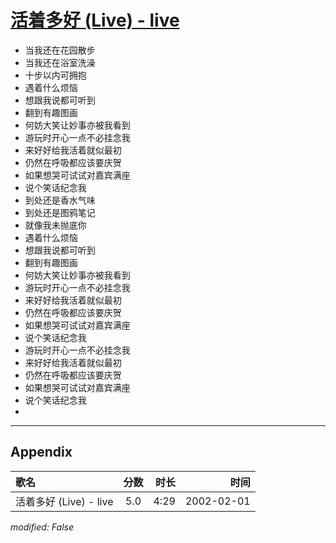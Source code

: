 # [活着多好 (Live) - live](https://music.163.com/song?id=67118)

* 当我还在花园散步
* 当我还在浴室洗澡
* 十步以内可拥抱
* 遇着什么烦恼
* 想跟我说都可听到
* 翻到有趣图画
* 何妨大笑让妙事亦被我看到
* 游玩时开心一点不必挂念我
* 来好好给我活着就似最初
* 仍然在呼吸都应该要庆贺
* 如果想哭可试试对嘉宾满座
* 说个笑话纪念我
* 到处还是香水气味
* 到处还是图鸦笔记
* 就像我未抛底你
* 遇着什么烦恼
* 想跟我说都可听到
* 翻到有趣图画
* 何妨大笑让妙事亦被我看到
* 游玩时开心一点不必挂念我
* 来好好给我活着就似最初
* 仍然在呼吸都应该要庆贺
* 如果想哭可试试对嘉宾满座
* 说个笑话纪念我
* 游玩时开心一点不必挂念我
* 来好好给我活着就似最初
* 仍然在呼吸都应该要庆贺
* 如果想哭可试试对嘉宾满座
* 说个笑话纪念我
* 


---

## Appendix

|歌名|分数|时长|时间|
|:---|:---:|---:|---:|
|活着多好 (Live) - live|5.0|4:29|2002-02-01

*modified: False*